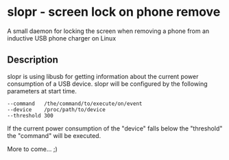 slopr - screen lock on phone remove
=====

A small daemon for locking the screen when removing a phone from an inductive 
USB phone charger on Linux

Description
-----------

slopr is using libusb for getting information about the current power 
consumption of a USB device. slopr will be configured by the following 
parameters at start time.

	--command	/the/command/to/execute/on/event
	--device	/proc/path/to/device
	--threshold	300

If the current power consumption of the "device" falls below the "threshold"
the "command" will be executed.

More to come... ;)
